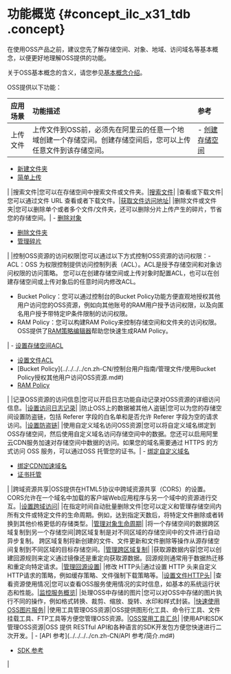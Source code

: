 # 功能概览 {#concept_ilc_x31_tdb .concept}

在使用OSS产品之前，建议您先了解存储空间、对象、地域、访问域名等基本概念，以便更好地理解OSS提供的功能。

关于OSS基本概念的含义，请您参见[基本概念介绍](../../../../cn.zh-CN/开发指南/基本概念介绍.md#)。

OSS提供以下功能：

|应用场景|功能描述|参考|
|:---|:---|:-|
|上传文件|上传文件到OSS前，必须先在阿里云的任意一个地域创建一个存储空间。创建存储空间后，您可以上传任意文件到该存储空间。| -   [创建存储空间](../../../../cn.zh-CN/开发指南/管理存储空间/创建存储空间.md#)
-   [新建文件夹](../../../../cn.zh-CN/控制台用户指南/管理文件/新建文件夹.md#)
-   [简单上传](../../../../cn.zh-CN/开发指南/上传文件/简单上传.md#)

 |
|搜索文件|您可以在存储空间中搜索文件或文件夹。|[搜索文件](../../../../cn.zh-CN/控制台用户指南/管理文件/搜索文件.md#)|
|查看或下载文件|您可以通过文件 URL 查看或者下载文件。|[获取文件访问地址](../../../../cn.zh-CN/控制台用户指南/管理文件/下载文件.md#)|
|删除文件或文件夹|您可以删除单个或者多个文件/文件夹，还可以删除分片上传产生的碎片，节省您的存储空间。| -   [删除对象](../../../../cn.zh-CN/开发指南/管理文件/删除对象.md#)
-   [删除文件夹](../../../../cn.zh-CN/控制台用户指南/管理文件/删除文件夹.md#)
-   [管理碎片](../../../../cn.zh-CN/控制台用户指南/管理碎片.md#)

 |
|控制OSS资源的访问权限|您可以通过以下方式控制OSS资源的访问权限：-   ACL：OSS 为权限控制提供访问控制列表（ACL）。ACL是授予存储空间和对象访问权限的访问策略。 您可以在创建存储空间或上传对象时配置ACL，也可以在创建存储空间或上传对象后的任意时间内修改ACL。
-   Bucket Policy：您可以通过控制台的Bucket Policy功能方便直观地授权其他用户访问您的OSS资源，例如向其他账号的RAM用户授予访问权限，以及向匿名用户授予带特定IP条件限制的访问权限。
-   RAM Policy：您可以构建RAM Policy来控制存储空间和文件夹的访问权限。OSS提供了[RAM策略编辑器](../../../../cn.zh-CN/常用工具/RAM策略编辑器.md#)帮助您快速生成RAM Policy。

| -   [设置存储空间ACL](../../../../cn.zh-CN/开发指南/管理存储空间/设置存储空间读写权限（ACL）.md#)
-   [设置文件ACL](../../../../cn.zh-CN/控制台用户指南/管理文件/设置读写权限ACL.md#)
-   [Bucket Policy](../../../../cn.zh-CN/控制台用户指南/管理文件/使用Bucket Policy授权其他用户访问OSS资源.md#)
-   [RAM Policy](../../../../cn.zh-CN/开发指南/访问与控制/访问控制.md#)

 |
|记录OSS资源的访问信息|您可以开启日志功能自动记录对OSS资源的详细访问信息。|[设置访问日志记录](../../../../cn.zh-CN/开发指南/日志管理/设置访问日志记录.md#)|
|防止OSS上的数据被其他人盗链|您可以为您的存储空间设置防盗链，包括 Referer 字段的白名单和是否允许 Referer 字段为空的请求访问。|[设置防盗链](../../../../cn.zh-CN/开发指南/安全管理/设置防盗链.md#)|
|使用自定义域名访问OSS资源|您可以将自定义域名绑定到OSS存储空间，然后使用自定义域名访问存储空间中的数据。您还可以启用阿里云CDN服务加速对存储空间中数据的访问。如果您的域名需要通过 HTTPS 的方式访问 OSS 服务，可以通过OSS 托管您的证书。| -   [绑定自定义域名](../../../../cn.zh-CN/开发指南/访问与控制/绑定自定义域名.md#)
-   [绑定CDN加速域名](../../../../cn.zh-CN/控制台用户指南/管理存储空间/管理域名/绑定CDN加速域名.md#)
-   [证书托管](../../../../cn.zh-CN/控制台用户指南/管理存储空间/管理域名/证书托管.md#)

 |
|跨域资源共享|OSS提供在HTML5协议中跨域资源共享（CORS）的设置。 CORS允许在一个域名中加载的客户端Web应用程序与另一个域中的资源进行交互。|[设置跨域访问](../../../../cn.zh-CN/开发指南/安全管理/设置跨域访问.md#)|
|在指定时间自动批量删除文件|您可以定义和管理存储空间内所有文件或特定文件的生命周期。例如，达到指定天数后，将特定文件删除或者转换到其他价格更低的存储类型。|[管理对象生命周期](../../../../cn.zh-CN/开发指南/管理文件/管理对象生命周期.md#)|
|将一个存储空间的数据跨区域复制到另一个存储空间|跨区域复制是对不同区域的存储空间中的文件进行自动异步复制。 跨区域复制将新创建的文件、文件更新和文件删除等操作从源存储空间复制到不同区域的目标存储空间。|[管理跨区域复制](../../../../cn.zh-CN/开发指南/管理文件/管理跨区域复制.md#)|
|获取源数据内容|您可以创建回源规则来定义通过镜像还是重定向获取源数据。回源规则通常用于数据热迁移和重定向特定请求。|[管理回源设置](../../../../cn.zh-CN/开发指南/管理文件/管理回源设置.md#)|
|修改 HTTP头|通过设置 HTTP 头来自定义HTTP请求的策略，例如缓存策略、文件强制下载策略等。|[设置文件HTTP头](../../../../cn.zh-CN/控制台用户指南/管理文件/设置文件HTTP头.md#)|
|查看资源使用情况|您可以查看OSS服务使用情况的实时信息，如基本的系统运行状态和性能。|[监控服务概览](../../../../cn.zh-CN/开发指南/监控服务/监控服务概览.md#)|
|处理OSS中存储的图片|您可以对OSS中存储的图片执行不同的操作，例如格式转换、裁剪、缩放、旋转、水印和样式封装。|[快速使用OSS图片服务](../../../../cn.zh-CN/图片处理指南/快速使用OSS图片服务.md#)|
|使用工具管理OSS资源|OSS提供图形化工具、命令行工具、文件挂载工具、FTP工具等方便您管理OSS资源。|[OSS常用工具汇总](../../../../cn.zh-CN/常用工具/OSS常用工具汇总.md#)|
|使用API和SDK管理OSS资源|OSS 提供 RESTful API和各种语言的SDK开发包方便您快速进行二次开发。| -   [API 参考](../../../../cn.zh-CN/API 参考/简介.md#)
-   [SDK 参考](https://help.aliyun.com/document_detail/52834.html)

 |

